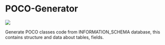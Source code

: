 # POCO-Generator

<img src="https://s3.amazonaws.com/codegenerator/3c75c4da782c0fba2108779781e05c70047b697b.jpg" />

Generate POCO classes code from INFORMATION_SCHEMA database, this contains structure and data about tables, fields.
